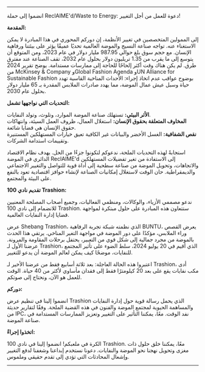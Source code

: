 ---

انضموا إلى حملة ReclAIME'd/Waste to Energy: دعوة للعمل من أجل التغيير!

**المقدمة:**

إلى الممولين المتخصصين في تغيير الأنظمة، إن دوركم المحوري في هذا المبادرة لا يمكن الاستغناء عنه. تواجه صناعة النسيج والموضة العالمية تحديًا عميقًا يؤثر على بيئتنا ورفاهية الإنسان. مع حجم سوق بلغ حوالي 987.95 مليار دولار في عام 2023، ومن المتوقع أن يتوسع إلى ما يقرب من 1.35 تريليون دولار بحلول عام 2032، تقف الصناعة عند مفترق طرق. لم يكن هناك وقت أكثر إلحاحًا للحاجة إلى ممارسات مستدامة. يوضح تقرير 2024 من McKinsey & Company وGlobal Fashion Agenda وUN Alliance for Sustainable Fashion بوضوح عواقب عدم اتخاذ إجراء: الأحداث المناخية القاسية تهدد حياة وسبل عيش عمال الموضة، مما يهدد صادرات الملابس المقدرة بـ 65 مليار دولار بحلول عام 2030.

**التحديات التي نواجهها تشمل:**

**الأثر البيئي:** تستهلك صناعة الموضة الموارد، وتلوث، وتولد النفايات.  
**المخاوف المتعلقة بحقوق الإنسان:** استغلال العمال، ظروف العمل السيئة، وانتهاكات حقوق الإنسان هي قضايا شائعة.  
**نقص الشفافية:** الغسل الأخضر والبيانات غير الكافية تعيق خيارات المستهلكين المستنيرة وتقييمات استدامة الشركات.

استجابةً لهذه التحديات الملحة، ندعوكم لتكونوا جزءًا من الحل. يهدف نظام الاقتصاد الدائري في الموضة ReclAIME'd إلى الاستفادة من تغير تفضيلات المستهلكين والاتجاهات، وتحويل الموضة من صناعة سطحية إلى أداة قوية للتواصل والتغيير الاجتماعي والديمقراطية. حان الوقت لاستغلال إمكانيات الصناعة لإنشاء حوافز اقتصادية تعود بالنفع على البيئة والمجتمع.

**تقديم نادي 100 Trashion:**

ندعو مصممي الأزياء، والوكالات، ومنظمي الفعاليات، وجميع أصحاب المصلحة المعنيين للانضمام إلى نادي 100 Trashion. ستتعاون هذه المبادرة على حلول مبتكرة لمواجهة قضايا إدارة النفايات العالمية.

عرض Shebang Trashion، الذي نظمته شبكة تجربة الرفاهية BUNTU، يعرض القصص وراء الملابس، مؤكدًا على دور الموضة في مواجهة التغير المناخي. يرتقي هذا الحدث بالموضة من مجرد جمالية إلى شكل قوي من التعبير، يحتفل برحلات المقاومة والمرونة. عرضنا الأول لـ Trashion، الذي أقيم في 20 يوليو 2024، سلط الضوء على تأثير المجتمع للنفايات، موضحًا كيف يمكن لعالم الموضة أن يدعو للتغيير.

اعتبروا هذه الحالة العاجلة: بعد ثلاثة أسابيع فقط من عرضنا الأخير لـ Trashion، أدى مكب نفايات يقع على بعد 20 كيلومترًا فقط إلى فقدان مأساوي لأكثر من 40 حياة. الوقت للعمل هو الآن، ونحتاج إلى صوتكم.

**دوركم:**

انضموا إلينا في تنظيم عرض Trashion الذي يحمل رسالة قوية حول إدارة النفايات والمساهمة الحيوية لمجتمع الموضة والفنون في هذه القضية الملحة. وفقًا لتقارير حديثة من IPC، نفد الوقت. معًا، يمكننا التأثير على التغيير وتعزيز الممارسات المستدامة في صناعة الموضة.

**اتخذوا إجراءً:**

الكرة في ملعبكم! انضموا إلينا في نادي 100 Trashion. معًا، يمكننا خلق حلول ذات مغزى وتحويل نهجنا نحو الموضة والنفايات. دعونا نستخدم إبداعنا وشغفنا لدفع التغيير وإشعال المحادثات التي تؤدي إلى تقدم حقيقي وملموس.

---